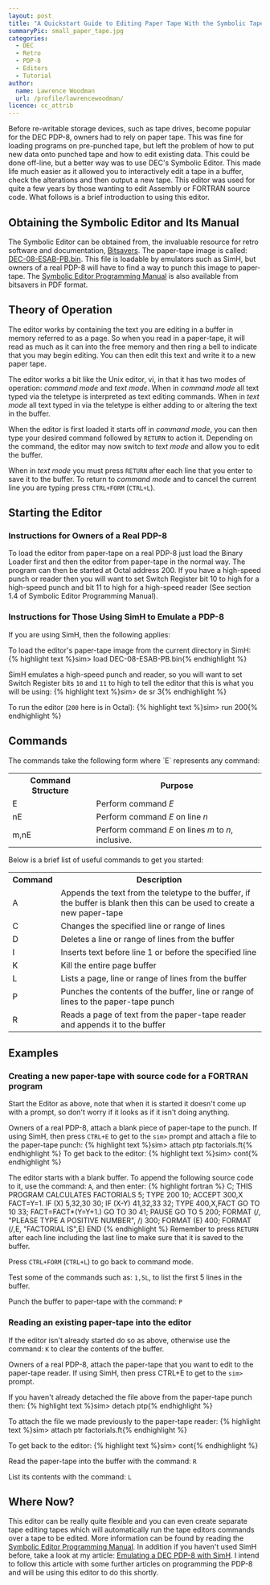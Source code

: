 ```yaml
---
layout: post
title: "A Quickstart Guide to Editing Paper Tape With the Symbolic Tape Editor on the DEC PDP-8"
summaryPic: small_paper_tape.jpg
categories:
  - DEC
  - Retro
  - PDP-8
  - Editors
  - Tutorial
author:
  name: Lawrence Woodman
  url: /profile/lawrencewoodman/
licence: cc_attrib
---
```

Before re-writable storage devices, such as tape drives, become popular for the DEC PDP-8, owners had to rely on paper tape.  This was fine for loading programs on pre-punched tape, but left the problem of how to put new data onto punched tape and how to edit existing data.  This could be done off-line, but a better way was to use DEC's Symbolic Editor.  This made life much easier as it allowed you to interactively edit a tape in a buffer, check the alterations and then output a new tape.  This editor was used for quite a few years by those wanting to edit Assembly or FORTRAN source code.  What follows is a brief introduction to using this editor.

<h2>Obtaining the Symbolic Editor and Its Manual</h2>
The Symbolic Editor can be obtained from, the invaluable resource for retro software and documentation, <a href="http://bitsavers.org">Bitsavers</a>.  The paper-tape image is called: <a href="http://bitsavers.org/bits/DEC/pdp8/From_pdp8.hachti.de/hachti-pdp8-tapes/DEC-08-ESAB-PB.bin">DEC-08-ESAB-PB.bin</a>.  This file is loadable by emulators such as SimH, but owners of a real PDP-8 will have to find a way to punch this image to paper-tape.  The <a href="http://www.bitsavers.org/pdf/dec/pdp8/software/DEC-08-ESAB-D_EDITOR_Man.pdf">Symbolic Editor Programming Manual</a> is also available from bitsavers in PDF format.

<h2>Theory of Operation</h2>
The editor works by containing the text you are editing in a buffer in memory referred to as a page.  So when you read in a paper-tape, it will read as much as it can into the free memory and then ring a bell to indicate that you may begin editing.  You can then edit this text and write it to a new paper tape.

The editor works a bit like the Unix editor, vi, in that it has two modes of operation: _command mode_ and _text mode_.  When in _command mode_ all text typed via the teletype is interpreted as text editing commands.  When in _text mode_ all text typed in via the teletype is either adding to or altering the text in the buffer.

When the editor is first loaded it starts off in _command mode_, you can then type your desired command followed by `RETURN` to action it.  Depending on the command, the editor may now switch to _text mode_ and allow you to edit the buffer.

When in _text mode_ you must press `RETURN` after each line that you enter to save it to the buffer.  To return to _command mode_ and to cancel the current line you are typing press `CTRL+FORM` (`CTRL+L`).

<h2>Starting the Editor</h2>
<h3>Instructions for Owners of a Real PDP-8</h3>
To load the editor from paper-tape on a real PDP-8 just load the Binary Loader first and then the editor from paper-tape in the normal way.  The program can then be started at Octal address 200.  If you have a high-speed punch or reader then you will want to set Switch Register bit 10 to high for a high-speed punch and bit 11 to high for a high-speed reader (See section 1.4 of Symbolic Editor Programming Manual).

<h3>Instructions for Those Using SimH to Emulate a PDP-8</h3>
If you are using SimH, then the following applies:

To load the editor's paper-tape image from the current directory in SimH:
{% highlight text %}sim> load DEC-08-ESAB-PB.bin{% endhighlight %}

SimH emulates a high-speed punch and reader, so you will want to set Switch Register bits `10` and `11` to high to tell the editor that this is what you will be using:
{% highlight text %}sim> de sr 3{% endhighlight %}

To run the editor (`200` here is in Octal):
{% highlight text %}sim> run 200{% endhighlight %}


<h2>Commands</h2>
The commands take the following form where `E` represents any command:
<table class="neatTable">
<tr><th>Command Structure</th><th>Purpose</th></tr>
<tr><td>E</td><td>Perform command <em>E</em></td></tr>
<tr><td>nE</td><td>Perform command <em>E</em> on line <em>n</em></td></tr>
<tr><td>m,nE</td><td>Perform command <em>E</em> on lines <em>m</em> to <em>n</em>, inclusive.</td></tr>
</table>


Below is a brief list of useful commands to get you started:
<table class="neatTable">
<tr><th>Command</th><th>Description</th></tr>
<tr><td>A</td><td>Appends the text from the teletype to the buffer, if the buffer is blank then this can be used to create a new paper-tape</td></tr>
<tr><td>C</td><td>Changes the specified line or range of lines</td></tr>
<tr><td>D</td><td>Deletes a line or range of lines from the buffer</td></tr>
<tr><td>I</td><td>Inserts text before line 1 or before the specified line</td></tr>
<tr><td>K</td><td>Kill the entire page buffer</td></tr>
<tr><td>L</td><td>Lists a page, line or range of lines from the buffer</td></tr>
<tr><td>P</td><td>Punches the contents of the buffer, line or range of lines to the paper-tape punch</td></tr>
<tr><td>R</td><td>Reads a page of text from the paper-tape reader and appends it to the buffer</td></tr>
</table>

<h2>Examples</h2>

<h3>Creating a new paper-tape with source code for a FORTRAN program</h3>

Start the Editor as above, note that when it is started it doesn't come up with a prompt, so don't worry if it looks as if it isn't doing anything.

Owners of a real PDP-8, attach a blank piece of paper-tape to the punch.
If using SimH, then press `CTRL+E` to get to the `sim>` prompt and attach a file to the paper-tape punch:
{% highlight text %}sim> attach ptp factorials.ft{% endhighlight %}
To get back to the editor:
{% highlight text %}sim> cont{% endhighlight %}

The editor starts with a blank buffer.  To append the following source code to it, use the command: `A`, and then enter:
{% highlight fortran %}
C;      THIS PROGRAM CALCULATES FACTORIALS
5;      TYPE 200
10;     ACCEPT 300,X
        FACT=Y=1.
        IF (X) 5,32,30
30;     IF (X-Y) 41,32,33
32;     TYPE 400,X,FACT
        GO TO 10
33;     FACT=FACT*(Y=Y+1.)
        GO TO 30
41;     PAUSE
        GO TO 5
200;    FORMAT (/, "PLEASE TYPE A POSITIVE NUMBER", /)
300;    FORMAT (E)
400;    FORMAT (/,E, "FACTORIAL IS",E)
        END
{% endhighlight %}
Remember to press `RETURN` after each line including the last line to make sure that it is saved to the buffer.

Press `CTRL+FORM` (`CTRL+L`) to go back to command mode.

Test some of the commands such as: `1,5L`, to list the first 5 lines in the buffer.

Punch the buffer to paper-tape with the command: `P`

<h3>Reading an existing paper-tape into the editor</h3>

If the editor isn't already started do so as above, otherwise use the command: `K` to clear the contents of the buffer.

Owners of a real PDP-8, attach the paper-tape that you want to edit to the paper-tape reader.
If using SimH, then press CTRL+E to get to the `sim>` prompt.

If you haven't already detached the file above from the paper-tape punch then:
{% highlight text %}sim> detach ptp{% endhighlight %}

To attach the file we made previously to the paper-tape reader:
{% highlight text %}sim> attach ptr factorials.ft{% endhighlight %}

To get back to the editor:
{% highlight text %}sim> cont{% endhighlight %}

Read the paper-tape into the buffer with the command: `R`

List its contents with the command: `L`

<h2>Where Now?</h2>
This editor can be really quite flexible and you can even create separate tape editing tapes which will automatically run the tape editors commands over a tape to be edited.  More information can be found by reading the <a href="http://www.bitsavers.org/pdf/dec/pdp8/software/DEC-08-ESAB-D_EDITOR_Man.pdf">Symbolic Editor Programming Manual</a>.  In addition if you haven't used SimH before, take a look at my article: <a href="/2009/05/26/emulating-a-dec-pdp8-with-simh/">Emulating a DEC PDP-8 with SimH</a>.  I intend to follow this article with some further articles on programming the PDP-8 and will be using this editor to do this shortly.
